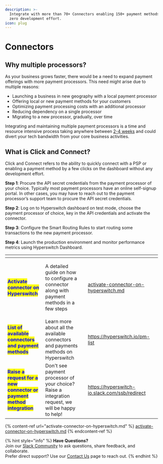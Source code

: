 ```yaml
---
description: >-
  Integrate with more than 70+ Connectors enabling 150+ payment methods with
  zero development effort.
icon: plug
---
```


# Connectors

## Why multiple processors?

As your business grows faster, there would be a need to expand payment offerings with more payment processors. This need might arise due to multiple reasons:

* Launching a business in new geography with a local payment processor
* Offering local or new payment methods for your customers
* Optimizing payment processing costs with an additional processor
* Reducing dependency on a single processor
* Migrating to a new processor, gradually, over time&#x20;

Integrating and maintaining multiple payment processors is a time and resource intensive process taking anywhere between [2-4 weeks](https://hyperswitch.io/blog/part-1-5-payment-challenges-for-vertical-saas-businesses)  and could divert your tech bandwidth from your core business activities.

## What is Click and Connect?

Click and Connect refers to the ability to quickly connect with a PSP or enabling a payment method by a few clicks on the dashboard without any development effort.&#x20;

**Step 1**: Procure the API secret credentials from the payment processor of your choice. Typically most payment processors have an online self-signup portal. In other cases, you may have to reach out to the payment processor’s support team to procure the API secret credentials.

**Step 2**: Log on to Hyperswitch dashboard on test mode, choose the payment processor of choice, key in the API credentials and activate the connector.

**Step 3**: Configure the Smart Routing Rules to start routing some transactions to the new payment processor.

**Step 4**: Launch the production environment and monitor performance metrics using Hyperswitch Dashboard.

<table data-view="cards"><thead><tr><th></th><th></th><th data-hidden></th><th data-hidden data-card-target data-type="content-ref"></th><th data-hidden data-card-cover data-type="files"></th></tr></thead><tbody><tr><td><mark style="color:blue;"><strong>Activate connector on Hyperswitch</strong></mark></td><td><p></p><p>A detailed guide on how to configure a connector along with payment methods in a few steps </p></td><td></td><td><a href="activate-connector-on-hyperswitch.md">activate-connector-on-hyperswitch.md</a></td><td></td></tr><tr><td><mark style="color:blue;"><strong>List of available connectors and payment methods</strong></mark></td><td>Learn more about all the available connectors and payments methods on Hyperswitch</td><td></td><td><a href="https://hyperswitch.io/pm-list">https://hyperswitch.io/pm-list</a></td><td></td></tr><tr><td><mark style="color:blue;"><strong>Raise a request for a new connector or payment method integration</strong></mark></td><td>Don't see payment processor of your choice? Raise a integration request, we will be happy to help!</td><td></td><td><a href="https://hyperswitch-io.slack.com/ssb/redirect">https://hyperswitch-io.slack.com/ssb/redirect</a></td><td></td></tr></tbody></table>

{% content-ref url="activate-connector-on-hyperswitch.md" %}
[activate-connector-on-hyperswitch.md](activate-connector-on-hyperswitch.md)
{% endcontent-ref %}

{% hint style="info" %}
**Have Questions?**\
Join our [Slack Community](https://join.slack.com/t/hyperswitch-io/shared_invite/zt-2jqxmpsbm-WXUENx022HjNEy~Ark7Orw) to ask questions, share feedback, and collaborate.\
Prefer direct support? Use our [Contact Us](https://hyperswitch.io/contact-us) page to reach out.
{% endhint %}
